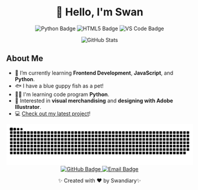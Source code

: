<h1 align="center">👋 Hello, I'm Swan </h1>

<p align="center">
  <img src="https://img.shields.io/badge/Code-Python-informational?style=flat&logo=python&color=2bbc8a" alt="Python Badge" />
  <img src="https://img.shields.io/badge/Code-HTML5-informational?style=flat&logo=html5&color=E34F26" alt="HTML5 Badge" />
  <img src="https://img.shields.io/badge/Tools-VS_Code-informational?style=flat&logo=visual-studio-code&color=007ACC" alt="VS Code Badge" />
</p>

<p align="center">
  <img src="https://github-readme-stats.vercel.app/api?username=copycatcodex&show_icons=true&theme=radical" alt="GitHub Stats" />
</p>


## About Me

- 🌱 I’m currently learning **Frontend Development**, **JavaScript**, and **Python**.
- 🐟 I have a blue guppy fish as a pet!
- 👨‍💻 I'm learning code program **Python**.
- 🎨 Interested in **visual merchandising** and **designing with Adobe Illustrator**.
- 💻 [Check out my latest project](https://github.com/copycatcodex)!

<p align="center">
  <picture>
    <source media="(prefers-color-scheme: dark)" srcset="https://raw.githubusercontent.com/platane/snk/output/github-contribution-grid-snake-dark.svg" />
    <source media="(prefers-color-scheme: light)" srcset="https://raw.githubusercontent.com/platane/snk/output/github-contribution-grid-snake.svg" />
    <img src="https://raw.githubusercontent.com/platane/snk/output/github-contribution-grid-snake.svg" alt="GitHub Contribution Snake" />
  </picture>
  <a href="https://github.com/copycatcodex">
    <img src="https://img.shields.io/badge/GitHub-Follow-informational?style=for-the-badge&logo=github&color=181717" alt="GitHub Badge" />
  </a>

  <a href="mailto:gaarandongdotcom@gmail.com">
    <img src="https://img.shields.io/badge/Email-Contact-informational?style=for-the-badge&logo=gmail&color=D14836" alt="Email Badge" />
  </a>
</p>

<p align="center">✨ Created with ❤️ by Swandiary✨</p>
